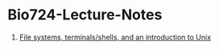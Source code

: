 # Bio724-Lecture-Notes


1. [File systems, terminals/shells, and an introduction to Unix](lecture-filesystems-terminals-unix/overview.md)

